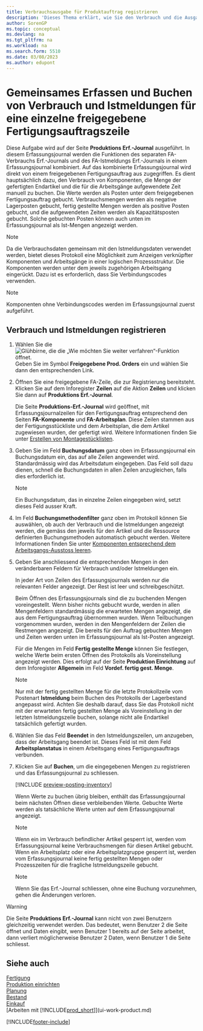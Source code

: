 ```yaml
---
title: Verbrauchsausgabe für Produktauftrag registrieren
description: 'Dieses Thema erklärt, wie Sie den Verbrauch und die Ausgabe für eine freigegebene Fertigungsauftrags-Zeile registrieren, die auf der Seite Fertigungsjournal angezeigt wird.'
author: SorenGP
ms.topic: conceptual
ms.devlang: na
ms.tgt_pltfrm: na
ms.workload: na
ms.search.form: 5510
ms.date: 03/08/2023
ms.author: edupont
---
```

# <a name="register-consumption-and-output-for-one-released-production-order-line"></a><a name="register-consumption-and-output-for-one-released-production-order-line"></a>Gemeinsames Erfassen und Buchen von Verbrauch und Istmeldungen für eine einzelne freigegebene Fertigungsauftragszeile

Diese Aufgabe wird auf der Seite **Produktions Erf.-Journal** ausgeführt. In diesem Erfassungsjournal werden die Funktionen des separaten FA-Verbrauchs Erf.-Journals und des FA-Istmeldungs Erf.-Journals in einem Erfassungsjournal kombiniert. Auf das kombinierte Erfassungsjournal wird direkt von einem freigegebenen Fertigungsauftrag aus zugegriffen. Es dient hauptsächlich dazu, den Verbrauch von Komponenten, die Menge der gefertigten Endartikel und die für die Arbeitsgänge aufgewendete Zeit manuell zu buchen. Die Werte werden als Posten unter dem freigegebenen Fertigungsauftrag gebucht. Verbrauchsmengen werden als negative Lagerposten gebucht, fertig gestellte Mengen werden als positive Posten gebucht, und die aufgewendeten Zeiten werden als Kapazitätsposten gebucht. Solche gebuchten Posten können auch unten im Erfassungsjournal als Ist-Mengen angezeigt werden.  

> [!NOTE]  
> Da die Verbrauchsdaten gemeinsam mit den Istmeldungsdaten verwendet werden, bietet dieses Protokoll eine Möglichkeit zum Anzeigen verknüpfter Komponenten und Arbeitsgänge in einer logischen Prozessstruktur. Die Komponenten werden unter dem jeweils zugehörigen Arbeitsgang eingerückt. Dazu ist es erforderlich, dass Sie Verbindungscodes verwenden.  

> [!NOTE]  
> Komponenten ohne Verbindungscodes werden im Erfassungsjournal zuerst aufgeführt.  

## <a name="to-register-consumption-and-output"></a><a name="to-register-consumption-and-output"></a>Verbrauch und Istmeldungen registrieren

1. Wählen Sie die ![Glühbirne, die die „Wie möchten Sie weiter verfahren“-Funktion öffnet.](media/ui-search/search_small.png "Tell me-Funktion") Geben Sie im Symbol **Freigegebene Prod. Orders** ein und wählen Sie dann den entsprechenden Link.  
2. Öffnen Sie eine freigegebene FA-Zeile, die zur Registrierung bereitsteht. Klicken Sie auf dem Inforegister **Zeilen** auf die Aktion **Zeilen** und klicken Sie dann auf **Produktions Erf.-Journal**.  

    Die Seite **Produktions-Erf.-Journal** wird geöffnet, mit Erfassungsjournalzeilen für den Fertigungsauftrag entsprechend den Seiten **FA-Komponente** und **FA-Arbeitsplan**. Diese Zeilen stammen aus der Fertigungsstückliste und dem Arbeitsplan, die dem Artikel zugewiesen wurden, der gefertigt wird. Weitere Informationen finden Sie unter [Erstellen von Montagestücklisten](production-how-to-create-routings.md).  

3. Geben Sie im Feld **Buchungsdatum** ganz oben im Erfassungsjournal ein Buchungsdatum ein, das auf alle Zeilen angewendet wird. Standardmässig wird das Arbeitsdatum eingegeben. Das Feld soll dazu dienen, schnell die Buchungsdaten in allen Zeilen anzugleichen, falls dies erforderlich ist.  

    > [!NOTE]  
    >  Ein Buchungsdatum, das in einzelne Zeilen eingegeben wird, setzt dieses Feld ausser Kraft.  

4. Im Feld **Buchungsmethodenfilter** ganz oben im Protokoll können Sie auswählen, ob auch der Verbrauch und die Istmeldungen angezeigt werden, die gemäss den jeweils für den Artikel und die Ressource definierten Buchungsmethoden automatisch gebucht werden. Weitere Informationen finden Sie unter [Komponenten entsprechend dem Arbeitsgangs-Ausstoss leeren](production-how-to-flush-components-according-to-operation-output.md).

5. Geben Sie anschliessend die entsprechenden Mengen in den veränderbaren Feldern für Verbrauch und/oder Istmeldungen ein.  
  
    In jeder Art von Zeilen des Erfassungsjournals werden nur die relevanten Felder angezeigt. Der Rest ist leer und schreibgeschützt.  

    Beim Öffnen des Erfassungsjournals sind die zu buchenden Mengen voreingestellt. Wenn bisher nichts gebucht wurde, werden in allen Mengenfeldern standardmässig die erwarteten Mengen angezeigt, die aus dem Fertigungsauftrag übernommen wurden. Wenn Teilbuchungen vorgenommen wurden, werden in den Mengenfeldern der Zeilen die Restmengen angezeigt. Die bereits für den Auftrag gebuchten Mengen und Zeiten werden unten im Erfassungsjournal als Ist-Posten angezeigt.  

    Für die Mengen im Feld **Fertig gestellte Menge** können Sie festlegen, welche Werte beim ersten Öffnen des Protokolls als Voreinstellung angezeigt werden. Dies erfolgt auf der Seite **Produktion Einrichtung** auf dem Inforegister **Allgemein** im Feld **Vordef. fertig gest. Menge**.

    > [!NOTE]  
    >  Nur mit der fertig gestellten Menge für die letzte Protokollzeile vom Postenart **Istmeldung** beim Buchen des Protokolls der Lagerbestand angepasst wird. Achten Sie deshalb darauf, dass Sie das Protokoll nicht mit der erwarteten fertig gestellten Menge als Voreinstellung in der letzten Istmeldungszeile buchen, solange nicht alle Endartikel tatsächlich gefertigt wurden.  

6. Wählen Sie das Feld **Beendet** in den Istmeldungszeilen, um anzugeben, dass der Arbeitsgang beendet ist. Dieses Feld ist mit dem Feld **Arbeitsplanstatus** in einem Arbeitsgang eines Fertigungsauftrags verbunden.  
7. Klicken Sie auf **Buchen**, um die eingegebenen Mengen zu registrieren und das Erfassungsjournal zu schliessen.  

    [!INCLUDE [preview-posting-inventory](includes/preview-posting-inventory.md)]

    Wenn Werte zu buchen übrig bleiben, enthält das Erfassungsjournal beim nächsten Öffnen diese verbleibenden Werte. Gebuchte Werte werden als tatsächliche Werte unten auf dem Erfassungsjournal angezeigt.  

    > [!NOTE]  
    >   Wenn ein im Verbrauch befindlicher Artikel gesperrt ist, werden vom Erfassungsjournal keine Verbrauchsmengen für diesen Artikel gebucht. Wenn ein Arbeitsplatz oder eine Arbeitsplatzgruppe gesperrt ist, werden vom Erfassungsjournal keine fertig gestellten Mengen oder Prozesszeiten für die fragliche Istmeldungszeile gebucht.  

    > [!NOTE]  
    > Wenn Sie das Erf.-Journal schliessen, ohne eine Buchung vorzunehmen, gehen die Änderungen verloren.  

> [!WARNING]  
> Die Seite **Produktions Erf.-Journal** kann nicht von zwei Benutzern gleichzeitig verwendet werden. Das bedeutet, wenn Benutzer 2 die Seite öffnet und Daten eingibt, wenn Benutzer 1 bereits auf der Seite arbeitet, dann verliert möglicherweise Benutzer 2 Daten, wenn Benutzer 1 die Seite schliesst.  

## <a name="see-also"></a><a name="see-also"></a>Siehe auch

[Fertigung](production-manage-manufacturing.md)  
[Produktion einrichten](production-configure-production-processes.md)  
[Planung](production-planning.md)  
[Bestand](inventory-manage-inventory.md)  
[Einkauf](purchasing-manage-purchasing.md)  
[Arbeiten mit [!INCLUDE[prod_short](includes/prod_short.md)]](ui-work-product.md)

[!INCLUDE[footer-include](includes/footer-banner.md)]
